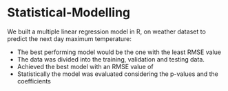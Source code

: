 # Statistical-Modelling
We built a multiple linear regression model in R, on weather dataset to predict the next day maximum temperature:
* The best performing model would be the one with the least RMSE value
* The data was divided into the training, validation and testing data.
* Achieved the best model with an RMSE value of 
* Statistically the model was evaluated considering the p-values and the coefficients
  
